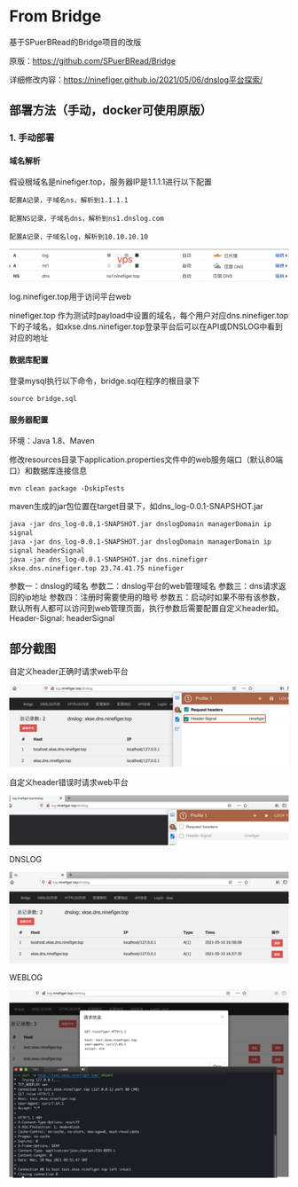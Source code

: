 # From Bridge 

基于SPuerBRead的Bridge项目的改版

原版：https://github.com/SPuerBRead/Bridge

详细修改内容：https://ninefiger.github.io/2021/05/06/dnslog平台探索/

部署方法（手动，docker可使用原版）
-----------

### 1. 手动部署

#### 域名解析

假设根域名是ninefiger.top，服务器IP是1.1.1.1进行以下配置

    
    配置A记录，子域名ns，解析到1.1.1.1
    
    配置NS记录，子域名dns，解析到ns1.dnslog.com
    
    配置A记录，子域名log，解析到10.10.10.10

![15655801079930](https://github.com/ninefiger/dnslogPt/blob/master/pic/dns配置示例.jpg)
    
log.ninefiger.top用于访问平台web
    
ninefiger.top 作为测试时payload中设置的域名，每个用户对应dns.ninefiger.top下的子域名，如xkse.dns.ninefiger.top登录平台后可以在API或DNSLOG中看到对应的地址
    
#### 数据库配置

登录mysql执行以下命令，bridge.sql在程序的根目录下
    
    source bridge.sql

#### 服务器配置

环境：Java 1.8、Maven
    
修改resources目录下application.properties文件中的web服务端口（默认80端口）和数据库连接信息
    
    mvn clean package -DskipTests
    
maven生成的jar包位置在target目录下，如dns_log-0.0.1-SNAPSHOT.jar

    java -jar dns_log-0.0.1-SNAPSHOT.jar dnslogDomain managerDomain ip signal
    java -jar dns_log-0.0.1-SNAPSHOT.jar dnslogDomain managerDomain ip signal headerSignal
    java -jar dns_log-0.0.1-SNAPSHOT.jar dns.ninefiger xkse.dns.ninefiger.top 23.74.41.75 ninefiger
    
参数一：dnslog的域名
参数二：dnslog平台的web管理域名
参数三：dns请求返回的ip地址
参数四：注册时需要使用的暗号
参数五：启动时如果不带有该参数，默认所有人都可以访问到web管理页面，执行参数后需要配置自定义header如。Header-Signal: headerSignal
    

部分截图
-----------


自定义header正确时请求web平台

![15655801079930](https://github.com/ninefiger/dnslogPt/blob/master/pic/自定义header正确时请求web平台.jpg)


自定义header错误时请求web平台

![自定义header错误时请求web平台](https://github.com/ninefiger/dnslogPt/blob/master/pic/自定义header错误时请求web平台.jpg)

DNSLOG

![DNSLOG](https://github.com/ninefiger/dnslogPt/blob/master/pic/DNSLOG.png)

WEBLOG

![WEBLOG](https://github.com/ninefiger/dnslogPt/blob/master/pic/HTTPLOG.jpg)